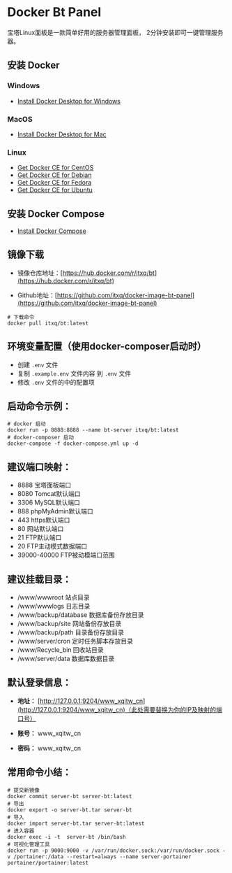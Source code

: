 Docker Bt Panel
===============

宝塔Linux面板是一款简单好用的服务器管理面板， 2分钟安装即可一键管理服务器。

## 安装 Docker

### Windows
+ [Install Docker Desktop for Windows](https://docs.docker.com/docker-for-windows/install/)

### MacOS
+ [Install Docker Desktop for Mac](https://docs.docker.com/docker-for-mac/install/)

### Linux
+ [Get Docker CE for CentOS](https://docs.docker.com/install/linux/docker-ce/centos/)
+ [Get Docker CE for Debian](https://docs.docker.com/install/linux/docker-ce/debian/)
+ [Get Docker CE for Fedora](https://docs.docker.com/install/linux/docker-ce/fedora/)
+ [Get Docker CE for Ubuntu](https://docs.docker.com/install/linux/docker-ce/ubuntu/)

## 安装 Docker Compose

+ [Install Docker Compose](https://docs.docker.com/compose/install/)

## 镜像下载

+ 镜像仓库地址：[https://hub.docker.com/r/itxq/bt](https://hub.docker.com/r/itxq/bt)

+ Github地址：[https://github.com/itxq/docker-image-bt-panel](https://github.com/itxq/docker-image-bt-panel)

```shell
# 下载命令
docker pull itxq/bt:latest
```

## 环境变量配置（使用docker-composer启动时）

+ 创建 `.env` 文件
+ 复制 `.example.env` 文件内容 到 `.env` 文件
+ 修改 `.env` 文件的中的配置项

## 启动命令示例：

```shell
# docker 启动
docker run -p 8888:8888 --name bt-server itxq/bt:latest
# docker-composer 启动
docker-compose -f docker-compose.yml up -d
```

## 建议端口映射：

+ 8888 宝塔面板端口
+ 8080 Tomcat默认端口
+ 3306 MySQL默认端口
+ 888 phpMyAdmin默认端口
+ 443 https默认端口
+ 80 网站默认端口
+ 21 FTP默认端口
+ 20 FTP主动模式数据端口
+ 39000-40000 FTP被动模端口范围

## 建议挂载目录：

+ /www/wwwroot 站点目录
+ /www/wwwlogs 日志目录
+ /www/backup/database 数据库备份存放目录
+ /www/backup/site  网站备份存放目录
+ /www/backup/path  目录备份存放目录
+ /www/server/cron 定时任务脚本存放目录
+ /www/Recycle_bin 回收站目录
+ /www/server/data 数据库数据目录

## 默认登录信息：

+ **地址：** [http://127.0.0.1:9204/www_xqitw_cn](http://127.0.0.1:9204/www_xqitw_cn)（此处需要替换为你的IP及映射的端口号）

+ **账号：** www_xqitw_cn

+ **密码：** www_xqitw_cn

## 常用命令小结：

```shell
# 提交新镜像
docker commit server-bt server-bt:latest
# 导出
docker export -o server-bt.tar server-bt
# 导入
docker import server-bt.tar server-bt:latest
# 进入容器
docker exec -i -t  server-bt /bin/bash
# 可视化管理工具
docker run -p 9000:9000 -v /var/run/docker.sock:/var/run/docker.sock -v /portainer:/data --restart=always --name server-portainer portainer/portainer:latest 
```
